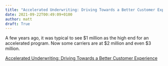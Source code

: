 ```yaml
---
title: "Accelerated Underwriting: Driving Towards a Better Customer Experience"
date: 2021-09-22T00:49:09+0100
author: matt
draft: True
---
```

A few years ago, it was typical to see $1 million as the high end for an accelerated program. Now some carriers are at $2 million and even $3 million.
 

[ Accelerated Underwriting: Driving Towards a Better Customer Experience ]( https://viewer.joomag.com/nailba-perspectives-2021-q3/0824129001629251109/p34?short&amp; )
